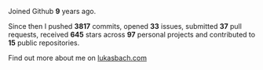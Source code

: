 Joined Github **9** years ago.

Since then I pushed **3817** commits, opened **33** issues, submitted **37** pull requests, received **645** stars across **97** personal projects and contributed to **15** public repositories.

Find out more about me on [lukasbach.com](https://lukasbach.com)
